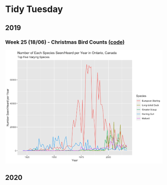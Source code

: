 # Tidy Tuesday

## 2019

### Week 25 (18/06) - Christmas Bird Counts [(code)](https://github.com/EllenMGibbs14/Data-Visualisation/tree/master/Tidy%20Tuesday/TT_2019_Wk25/TT_18062019.R)

![./Plots/TT_18062019_big.png](https://github.com/EllenMGibbs14/Data-Visualisation/blob/master/Tidy%20Tuesday/Plots/TT_18062019_big.png)

## 2020